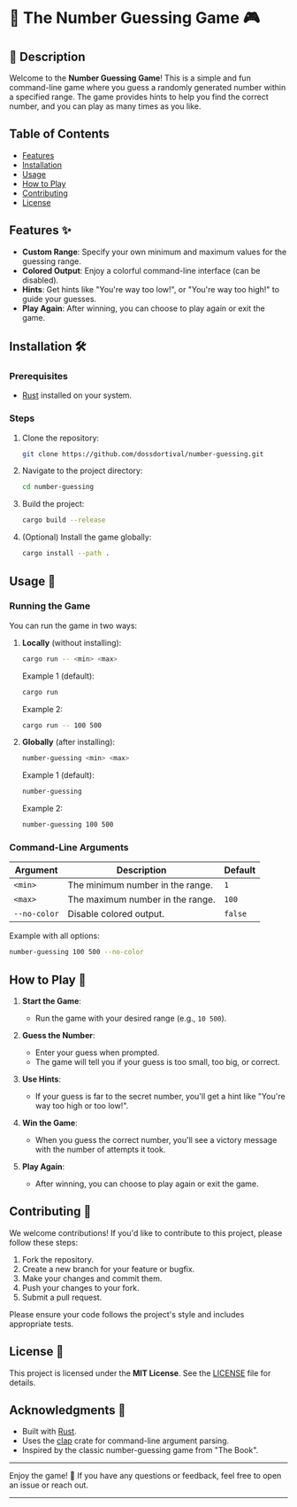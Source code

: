 # 🎯 The Number Guessing Game 🎮

## 📝 Description

Welcome to the **Number Guessing Game**! This is a simple and fun command-line game where you guess a randomly generated number within a specified range. The game provides hints to help you find the correct number, and you can play as many times as you like.

## Table of Contents

- [Features](#features)
- [Installation](#installation)
- [Usage](#usage)
- [How to Play](#how-to-play)
- [Contributing](#contributing)
- [License](#license)

## Features ✨

- **Custom Range**: Specify your own minimum and maximum values for the guessing range.
- **Colored Output**: Enjoy a colorful command-line interface (can be disabled).
- **Hints**: Get hints like "You're way too low!", or "You're way too high!" to guide your guesses.
- **Play Again**: After winning, you can choose to play again or exit the game.

## Installation 🛠️

### Prerequisites

- [Rust](https://www.rust-lang.org/tools/install) installed on your system.

### Steps

1. Clone the repository:

   ```bash
   git clone https://github.com/dossdortival/number-guessing.git
   ```

2. Navigate to the project directory:

   ```bash
   cd number-guessing
   ```

3. Build the project:

   ```bash
   cargo build --release
   ```

4. (Optional) Install the game globally:

   ```bash
   cargo install --path .
   ```


## Usage 🚀

### Running the Game

You can run the game in two ways:

1. **Locally** (without installing):

   ```bash
   cargo run -- <min> <max>
   ```

   Example 1 (default):

   ```bash
   cargo run
   ```

    Example 2:

   ```bash
   cargo run -- 100 500
   ```

2. **Globally** (after installing):

   ```bash
   number-guessing <min> <max>
   ```

   Example 1 (default):

   ```bash
   number-guessing
   ```

      Example 2:

   ```bash
   number-guessing 100 500

### Command-Line Arguments

| Argument      | Description                                      | Default |
|---------------|--------------------------------------------------|---------|
| `<min>`       | The minimum number in the range.                 | `1`     |
| `<max>`       | The maximum number in the range.                 | `100`   |
| `--no-color`  | Disable colored output.                          | `false` |

Example with all options:

```bash
number-guessing 100 500 --no-color
```
 
## How to Play 🎲

1. **Start the Game**:
   - Run the game with your desired range (e.g., `10 500`).

2. **Guess the Number**:
   - Enter your guess when prompted.
   - The game will tell you if your guess is too small, too big, or correct.

3. **Use Hints**:
   - If your guess is far to the secret number, you'll get a hint like "You're way too high or too low!".

4. **Win the Game**:
   - When you guess the correct number, you'll see a victory message with the number of attempts it took.

5. **Play Again**:
   - After winning, you can choose to play again or exit the game.
 

## Contributing 🤝

We welcome contributions! If you'd like to contribute to this project, please follow these steps:

1. Fork the repository.
2. Create a new branch for your feature or bugfix.
3. Make your changes and commit them.
4. Push your changes to your fork.
5. Submit a pull request.

Please ensure your code follows the project's style and includes appropriate tests.

## License 📄

This project is licensed under the **MIT License**. See the [LICENSE](LICENSE) file for details.

## Acknowledgments 🙏

- Built with [Rust](https://www.rust-lang.org/).
- Uses the [clap](https://crates.io/crates/clap) crate for command-line argument parsing.
- Inspired by the classic number-guessing game from "The Book".

---

Enjoy the game! 🚀 If you have any questions or feedback, feel free to open an issue or reach out.

---